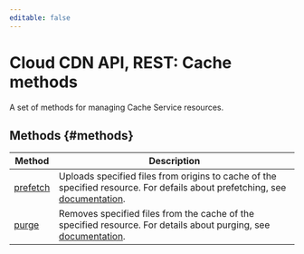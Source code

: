 ```yaml
---
editable: false
---
```


# Cloud CDN API, REST: Cache methods
A set of methods for managing Cache Service resources.

## Methods {#methods}
Method | Description
--- | ---
[prefetch](prefetch.md) | Uploads specified files from origins to cache of the specified resource. For defails about prefetching, see [documentation](/docs/cdn/concepts/caching#prefetch).
[purge](purge.md) | Removes specified files from the cache of the specified resource. For details about purging, see [documentation](/docs/cdn/concepts/caching#purge).